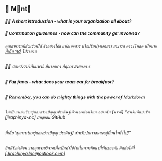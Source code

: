 
## 🐾 M📌nt🌙





##### **🙋‍♀️ A short introduction - what is your organization all about?**
##### **🌈 Contribution guidelines - how can the community get involved?**
###### คุณสามารถมีส่วนร่วมได้ ตัวอย่างโค้ด แปลเอกสาร หรือปรับปรุงเอกสาร สามารถ ดาวน์โหลด  [นโยบายที่เก็บ.md](https://github.com/jiraphinya-lnc/.github/blob/main/profile/%E0%B8%99%E0%B9%82%E0%B8%A2%E0%B8%9A%E0%B8%B2%E0%B8%A2%E0%B8%97%E0%B8%B5%E0%B9%88%E0%B9%80%E0%B8%81%E0%B9%87%E0%B8%9A.md) โปรดอ่าน
######  👩‍💻 ฉันหวังว่าที่เก็บเเห่งนี้ มีบางอย่าง ที่คุณกำลังต้องการ
###### **🍿 Fun facts - what does your team eat for breakfast?**

###### **🧙 Remember, you can do mighty things with the power of** [Markdown](https://docs.github.com/github/writing-on-github/getting-started-with-writing-and-formatting-on-github/basic-writing-and-formatting-syntax)
###### ให้เป็นแหล่งเรียนรู้และสร้างปัญญาประดิษฐ์เด็กนอกห้องเรียน อย่างฉัน [หากมี] “ฉันยินดีแบ่งปัน [jiraphinya-lnc] กับชุมชน GitHub  
###### ที่เก็บ [ชุดการเรียนรู้และสร้างปัญญาประดิษฐ์] สำหรับ [เยาวชนและผู้ที่สนใจทั่วไป]”
###### ยินดีรับคำติชม หากคุณจะบริจาคเพื่อเป็นค่าใช้จ่ายในการพัฒนาที่เก็บของฉัน ติดต่อได้ที่ [Jiraphinya.lnc@outlook.com]

